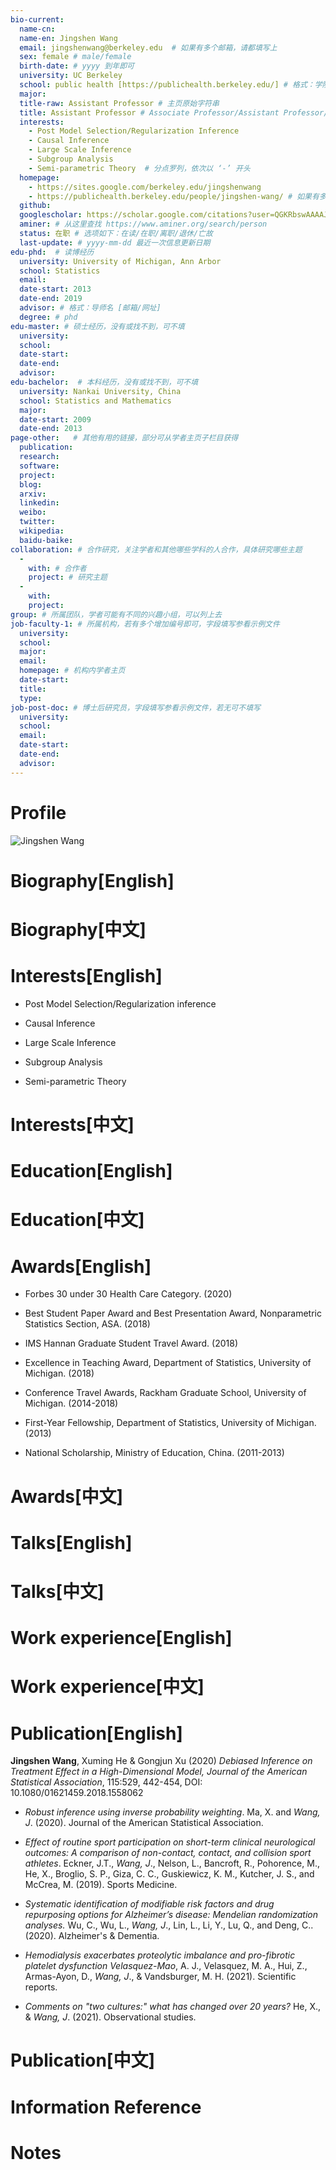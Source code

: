 ```yaml
---
bio-current:
  name-cn: 
  name-en: Jingshen Wang
  email: jingshenwang@berkeley.edu  # 如果有多个邮箱，请都填写上
  sex: female # male/female
  birth-date: # yyyy 到年即可
  university: UC Berkeley
  school: public health [https://publichealth.berkeley.edu/] # 格式：学院名称 [学院官网链接]
  major: 
  title-raw: Assistant Professor # 主页原始字符串
  title: Assistant Professor # Associate Professor/Assistant Professor/Professor
  interests:
    - Post Model Selection/Regularization Inference
    - Causal Inference
    - Large Scale Inference
    - Subgroup Analysis
    - Semi-parametric Theory  # 分点罗列，依次以 ‘-’ 开头
  homepage: 
    - https://sites.google.com/berkeley.edu/jingshenwang
    - https://publichealth.berkeley.edu/people/jingshen-wang/ # 如果有多个主页，请都填写上
  github: 
  googlescholar: https://scholar.google.com/citations?user=QGKRbswAAAAJ&hl=en
  aminer: # 从这里查找 https://www.aminer.org/search/person
  status: 在职 # 选项如下：在读/在职/离职/退休/亡故
  last-update: # yyyy-mm-dd 最近一次信息更新日期
edu-phd:  # 读博经历
  university: University of Michigan, Ann Arbor
  school: Statistics
  email: 
  date-start: 2013
  date-end: 2019
  advisor: # 格式：导师名 [邮箱/网址]
  degree: # phd
edu-master: # 硕士经历，没有或找不到，可不填
  university: 
  school: 
  date-start: 
  date-end: 
  advisor:
edu-bachelor:  # 本科经历，没有或找不到，可不填
  university: Nankai University, China
  school: Statistics and Mathematics
  major: 
  date-start: 2009
  date-end: 2013
page-other:   # 其他有用的链接，部分可从学者主页子栏目获得
  publication: 
  research: 
  software: 
  project: 
  blog: 
  arxiv: 
  linkedin: 
  weibo:
  twitter:
  wikipedia:
  baidu-baike:
collaboration: # 合作研究，关注学者和其他哪些学科的人合作，具体研究哪些主题
  - 
    with: # 合作者
    project: # 研究主题
  - 
    with: 
    project: 
group: # 所属团队，学者可能有不同的兴趣小组，可以列上去
job-faculty-1: # 所属机构，若有多个增加编号即可，字段填写参看示例文件
  university: 
  school: 
  major: 
  email: 
  homepage: # 机构内学者主页
  date-start: 
  title: 
  type: 
job-post-doc: # 博士后研究员，字段填写参看示例文件，若无可不填写
  university: 
  school: 
  email: 
  date-start: 
  date-end: 
  advisor: 
---
```


# Profile

![Jingshen Wang](https://i1.wp.com/publichealth.berkeley.edu/wp-content/uploads/2019/07/Web_Jingshen_Wang-e1626915490510.jpg?resize=299%2C399&ssl=1)

# Biography[English]

# Biography[中文]

# Interests[English]

* Post Model Selection/Regularization inference
  
* Causal Inference

* Large Scale Inference

* Subgroup Analysis

* Semi-parametric Theory

# Interests[中文]

# Education[English]

# Education[中文]

# Awards[English]

- Forbes 30 under 30 Health Care Category. (2020)

- Best Student Paper Award and Best Presentation Award, Nonparametric Statistics Section, ASA. (2018)

- IMS Hannan Graduate Student Travel Award. (2018)

- Excellence in Teaching Award, Department of Statistics, University of Michigan. (2018)

- Conference Travel Awards, Rackham Graduate School, University of Michigan. (2014-2018)

- First-Year Fellowship, Department of Statistics, University of Michigan. (2013)

- National Scholarship, Ministry of Education, China. (2011-2013)

# Awards[中文]

# Talks[English]

# Talks[中文]

# Work experience[English]

# Work experience[中文]

# Publication[English]

**Jingshen Wang**, Xuming He & Gongjun Xu (2020) _Debiased Inference on Treatment Effect in a High-Dimensional Model, Journal of the American Statistical Association_, 115:529, 442-454, DOI: 10.1080/01621459.2018.1558062

- _Robust inference using inverse probability weighting_.  Ma, X. and _Wang, J_. (2020).  Journal of the American Statistical Association.   

- _Effect of routine sport participation on short-term clinical neurological outcomes: A comparison of non-contact, contact, and collision sport athletes_. Eckner, J.T., _Wang, J_., Nelson, L., Bancroft, R., Pohorence, M., He, X., Broglio, S. P., Giza, C. C., Guskiewicz, K. M., Kutcher, J. S., and McCrea, M. (2019). Sports Medicine. 

- _Systematic identification of modifiable risk factors and drug repurposing options for Alzheimer’s disease: Mendelian randomization analyses._ Wu, C., Wu, L., _Wang, J_., Lin, L., Li, Y., Lu, Q., and Deng, C.. (2020). Alzheimer's & Dementia.

- _Hemodialysis exacerbates proteolytic imbalance and pro-fibrotic platelet dysfunction Velasquez-Mao_, A. J., Velasquez, M. A., Hui, Z., Armas-Ayon, D., _Wang, J_., & Vandsburger, M. H. (2021). Scientific reports.

- _Comments on "two cultures:" what has changed over 20 years?_ He, X., & _Wang, J_. (2021). Observational studies.

# Publication[中文]

# Information Reference

# Notes